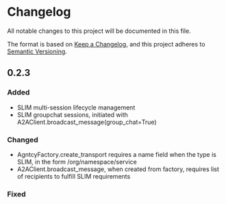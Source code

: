 # Changelog

All notable changes to this project will be documented in this file.

The format is based on [Keep a Changelog](https://keepachangelog.com/en/1.1.0/),
and this project adheres to [Semantic Versioning](https://semver.org/spec/v2.0.0.html).

## 0.2.3

### Added
- SLIM multi-session lifecycle management
- SLIM groupchat sessions, initiated with A2AClient.broadcast_message(group_chat=True)

### Changed
- AgntcyFactory.create_transport requires a name field when the type is SLIM, in the form /org/namespace/service
- A2AClient.broadcast_message, when created from factory, requires list of recipients to fulfill SLIM requirements

### Fixed
